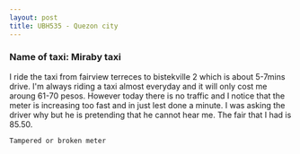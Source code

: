 ```yaml
---
layout: post
title: UBH535 - Quezon city
---
```


### Name of taxi: Miraby taxi

I ride the taxi from fairview terreces to bistekville 2 which is about 5-7mins drive. I'm always riding a taxi almost everyday and it will only cost me aroung 61-70 pesos. However today there is no traffic and I notice that the meter is increasing too fast and in just lest done a minute. I was asking the driver why but he is pretending that he cannot hear me. The fair that I had is 85.50. 

```Tampered or broken meter```
